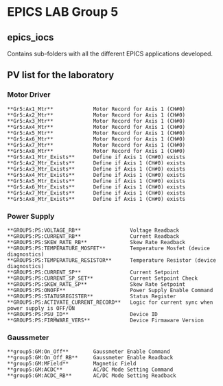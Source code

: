 # EPICS LAB Group 5

## epics_iocs
Contains sub-folders with all the different EPICS applications developed.

## PV list for the laboratory


### Motor Driver

    **Gr5:Ax1_Mtr**             Motor Record for Axis 1 (CH#0)
    **Gr5:Ax2_Mtr**             Motor Record for Axis 1 (CH#0)
    **Gr5:Ax3_Mtr**             Motor Record for Axis 1 (CH#0)
    **Gr5:Ax4_Mtr**             Motor Record for Axis 1 (CH#0)
    **Gr5:Ax5_Mtr**             Motor Record for Axis 1 (CH#0)
    **Gr5:Ax6_Mtr**             Motor Record for Axis 1 (CH#0)
    **Gr5:Ax7_Mtr**             Motor Record for Axis 1 (CH#0)
    **Gr5:Ax8_Mtr**             Motor Record for Axis 1 (CH#0)
    **Gr5:Ax1_Mtr_Exists**      Define if Axis 1 (CH#0) exists
    **Gr5:Ax2_Mtr_Exists**      Define if Axis 1 (CH#0) exists
    **Gr5:Ax3_Mtr_Exists**      Define if Axis 1 (CH#0) exists
    **Gr5:Ax4_Mtr_Exists**      Define if Axis 1 (CH#0) exists
    **Gr5:Ax5_Mtr_Exists**      Define if Axis 1 (CH#0) exists
    **Gr5:Ax6_Mtr_Exists**      Define if Axis 1 (CH#0) exists
    **Gr5:Ax7_Mtr_Exists**      Define if Axis 1 (CH#0) exists
    **Gr5:Ax8_Mtr_Exists**      Define if Axis 1 (CH#0) exists



### Power Supply

    **GROUP5:PS:VOLTAGE_RB**                Voltage Readback
    **GROUP5:PS:CURRENT_RB**                Current Readback
    **GROUP5:PS:SKEW_RATE_RB**              Skew Rate Readback 
    **GROUP5:PS:TEMPERATURE_MOSFET**        Temperature Mosfet (device diagnostics)
    **GROUP5:PS:TEMPERATURE_RESISTOR**      Temperature Resistor (device diagnostics)
    **GROUP5:PS:CURRENT_SP**                Current Setpoint
    **GROUP5:PS:CURRENT_SP_SET**            Current Setpoint Check
    **GROUP5:PS:SKEW_RATE_SP**              Skew Rate Setpoint
    **GROUP5:PS:ONOFF**                     Power Supply Enable Command
    **GROUP5:PS:STATUSREGISTER**            Status Register 
    **GROUP5:PS:ACTIVATE_CURRENT_RECORD**   Logic for current sync when power supply is OFF/ON 
    **GROUP5:PS:PSU_ID**                    Device ID
    **GROUP5:PS:FIRMWARE_VERS**             Device Firmaware Version



### Gaussmeter

    **group5:GM:On_Off**        Gaussmeter Enable Command
    **group5:GM:On_Off_RB**     Gaussmeter Enable Readback
    **group5:GM:MField**        Magnetic Field
    **group5:GM:ACDC**          AC/DC Mode Setting Command 
    **group5:GM:ACDC_RB**       AC/DC Mode Setting Readback